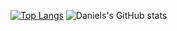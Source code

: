[![Top Langs](https://github-readme-stats.vercel.app/api/top-langs/?username=DanDWB)](https://github.com/DanDWB/github-readme-stats)
![Daniels's GitHub stats](https://github-readme-stats.vercel.app/api?username=DanDWB&show_icons=true&theme=radical)
